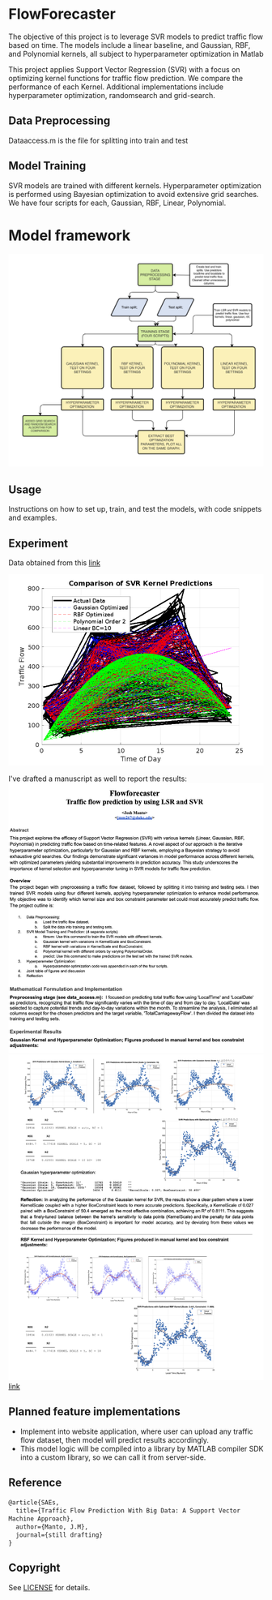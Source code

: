 # FlowForecaster
The objective of this project is to leverage SVR models to predict traffic flow based on time. The models include a linear baseline, and Gaussian, RBF, and Polynomial kernels, all subject to hyperparameter optimization in Matlab

This project applies Support Vector Regression (SVR) with a focus on optimizing kernel functions for traffic flow prediction. We compare the performance of each Kernel. Additional implementations include hyperparameter optimization, randomsearch and grid-search. 

## Data Preprocessing
Dataaccess.m is the file for splitting into train and test

## Model Training
SVR models are trained with different kernels. Hyperparameter optimization is performed using Bayesian optimization to avoid extensive grid searches.
We have four scripts for each, Gaussian, RBF, Linear, Polynomial. 

# Model framework
![link](/Figures/framework.png)

## Usage
Instructions on how to set up, train, and test the models, with code snippets and examples.

## Experiment

Data obtained from this [link](https://hub.arcgis.com/datasets/9cb86b342f2d4f228067a7437a7f7313/about)

![Results from test data](/Figures/CombinedKernelPredictions.png)

I've drafted a manuscript as well to report the results: 
![link](/Figures/flowforecaster1.png)
![link](/Figures/flowforecaster2.png)
[link](/FlowForecaster_manuscript.pdf)


## Planned feature implementations

- Implement into website application, where user can upload any traffic flow dataset, then model will predict results accordingly.
- This model logic will be compiled into a library by MATLAB compiler SDK into a custom library, so we can call it from server-side.


## Reference

	@article{SAEs,  
	  title={Traffic Flow Prediction With Big Data: A Support Vector Machine Approach},  
	  author={Manto, J.M},
	  journal={still drafting}
	}


## Copyright
See [LICENSE](LICENSE) for details.
